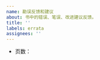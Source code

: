 ```yaml
---
name: 勘误反馈和建议
about: 书中的错误、笔误、改进建议反馈。
title: ''
labels: errata
assignees: ''
---
```


- 页数：

<!--
请注明错误对应的纸书页数。电子书页码不固定，请注明对应章节号。
-->
